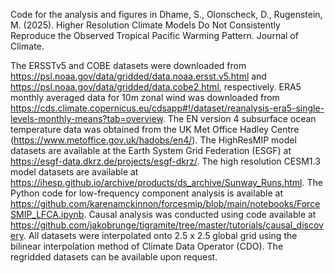 Code for the analysis and figures in Dhame, S., Olonscheck, D., Rugenstein, M. (2025). Higher Resolution Climate Models Do Not Consistently Reproduce the Observed Tropical Pacific Warming Pattern. Journal of Climate. 

The ERSSTv5 and COBE datasets were downloaded from https://psl.noaa.gov/data/gridded/data.noaa.ersst.v5.html and https://psl.noaa.gov/data/gridded/data.cobe2.html, respectively. ERA5 monthly averaged data for 10m zonal wind was downloaded from https://cds.climate.copernicus.eu/cdsapp#!/dataset/reanalysis-era5-single-levels-monthly-means?tab=overview. The EN version 4 subsurface ocean temperature data was obtained from the UK Met Office Hadley Centre (https://www.metoffice.gov.uk/hadobs/en4/). The HighResMIP model datasets are available at the Earth System Grid Federation (ESGF) at https://esgf-data.dkrz.de/projects/esgf-dkrz/. The high resolution CESM1.3 model datasets are available at https://ihesp.github.io/archive/products/ds_archive/Sunway_Runs.html. The Python code for low-frequency component analysis is available at https://github.com/karenamckinnon/forcesmip/blob/main/notebooks/ForceSMIP_LFCA.ipynb. Causal analysis was conducted using code available at https://github.com/jakobrunge/tigramite/tree/master/tutorials/causal_discovery. All datasets were interpolated onto 2.5 x 2.5 global grid using the bilinear interpolation method of Climate Data Operator (CDO). The regridded datasets can be available upon request. 